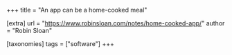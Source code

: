 +++
title = "An app can be a home-cooked meal"

[extra]
url = "https://www.robinsloan.com/notes/home-cooked-app/"
author = "Robin Sloan"

[taxonomies]
tags = ["software"]
+++

